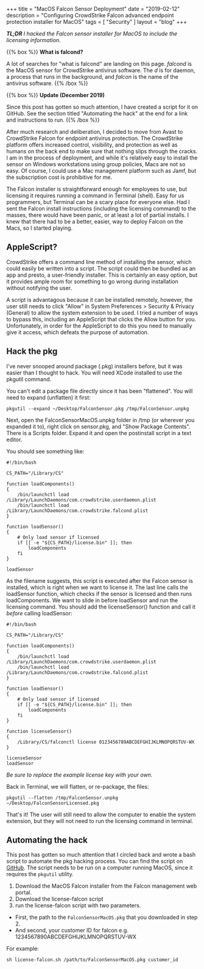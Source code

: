 +++
title = "MacOS Falcon Sensor Deployment"
date = "2019-02-12"
description = "Configuring CrowdStrike Falcon advanced endpoint protection installer for MacOS"
tags = [ "Security" ]
layout = "blog"
+++

***TL;DR*** *I hacked the Falcon sensor installer for MacOS to include the licensing information.*


{{% box %}}
<b>What is falcond?</b>

A lot of searches for "what is falcond" are landing on this page. <i>falcond</i> is the MacOS sensor for CrowdStrike antivirus software. The <i>d</i> is for daemon, a process that runs in the background, and <i>falcon</i> is the name of the antivirus software.
{{% /box %}}

{{% box %}}
<b>Update (December 2019)</b>

Since this post has gotten so much attention, I have created a script for it on GitHub. See the section titled "Automating the hack" at the end for a link and instructions to run.
{{% /box %}}

After much research and deliberation, I decided to move from Avast to CrowdStrike Falcon for endpoint antivirus protection. The CrowdStrike platform offers increased control, visibility, and protection as well as humans on the back end to make sure that nothing slips through the cracks. I am in the process of deployment, and while it's relatively easy to install the sensor on Windows workstations using group policies, Macs are not so easy. Of course, I could use a Mac management platform such as Jamf, but the subscription cost is prohibitive for me.

The Falcon installer is straightforward enough for employees to use, but licensing it requires running a command in Terminal (shell). Easy for us programmers, but Terminal can be a scary place for everyone else. Had I sent the Falcon install instructions (including the licensing command) to the masses, there would have been panic, or at least a lot of partial installs. I knew that there had to be a better, easier, way to deploy Falcon on the Macs, so I started playing.

## AppleScript?

CrowdStrike offers a command line method of installing the sensor, which could easily be written into a script. The script could then be bundled as an app and presto, a user-friendly installer. This is certainly an easy option, but it provides ample room for something to go wrong during installation without notifying the user.

A script is advantagous because it can be installed remotely, however, the user still needs to click "Allow" in System Preferences > Security & Privacy (General) to allow the system extension to be used. I tried a number of ways to bypass this, including an AppleScript that clicks the Allow button for you. Unfortunately, in order for the AppleScript to do this you need to manually give it access, which defeats the purpose of automation.

## Hack the pkg

I've never snooped around package (.pkg) installers before, but it was easier than I thought to hack. You will need XCode installed to use the pkgutil command.

You can't edit a package file directly since it has been "flattened". You will need to expand (unflatten) it first: 

```
pkgutil --expand ~/Desktop/FalconSensor.pkg /tmp/FalconSensor.unpkg
```

Next, open the FalconSensorMacOS.unpkg folder in /tmp (or wherever you expanded it to), right click on sensor.pkg, and "Show Package Contents". There is a Scripts folder. Expand it and open the postinstall script in a text editor.

You should see something like:

```
#!/bin/bash

CS_PATH="/Library/CS"

function loadComponents()
{
    /bin/launchctl load /Library/LaunchDaemons/com.crowdstrike.userdaemon.plist
    /bin/launchctl load /Library/LaunchDaemons/com.crowdstrike.falcond.plist
}

function loadSensor()
{
    # Only load sensor if licensed
    if [[ -e "${CS_PATH}/license.bin" ]]; then
        loadComponents
    fi
}

loadSensor
```

As the filename suggests, this script is executed after the Falcon sensor is installed, which is right when we want to license it. The last line calls the loadSensor function, which checks if the sensor is licensed and then runs loadComponents. We want to slide in before loadSensor and run the licensing command. You should add the licenseSensor() function and call it *before* calling loadSensor:

```
#!/bin/bash

CS_PATH="/Library/CS"

function loadComponents()
{
    /bin/launchctl load /Library/LaunchDaemons/com.crowdstrike.userdaemon.plist
    /bin/launchctl load /Library/LaunchDaemons/com.crowdstrike.falcond.plist
}

function loadSensor()
{
    # Only load sensor if licensed
    if [[ -e "${CS_PATH}/license.bin" ]]; then
        loadComponents
    fi
}

function licenseSensor()
{
    /Library/CS/falconctl license 0123456789ABCDEFGHIJKLMNOPQRSTUV-WX
}

licenseSensor
loadSensor

```

*Be sure to replace the example license key with your own.*

Back in Terminal, we will flatten, or re-package, the files:

```
pkgutil --flatten /tmp/FalconSensor.unpkg ~/Desktop/FalconSensorLicensed.pkg
```

That's it! The user will still need to allow the computer to enable the system extension, but they will not need to run the licensing command in terminal.

## Automating the hack

This post has gotten so much attention that I circled back and wrote a bash script to automate the pkg hacking process. You can find the script on <a href="https://github.com/kguay/falcon-license" target="blank">GitHub</a>. The script needs to be run on a computer running MacOS, since it requires the `pkgutil` utility.

1. Download the MacOS Falcon installer from the Falcon management web portal.
2. Download the license-falcon script
3. run the license-falcon script with two parameters.
  - First, the path to the `FalconSensorMacOS.pkg` that you downloaded in step 2.
  - And second, your customer ID for falcon e.g. 1234567890ABCDEFGHIJKLMNOPQRSTUV-WX

For example:
 
```
sh license-falcon.sh /path/to/FalconSensorMacOS.pkg customer_id
```